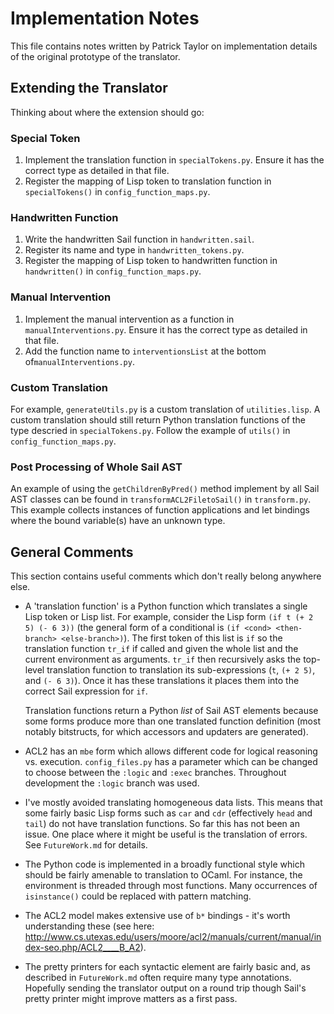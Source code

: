 # Implementation Notes

This file contains notes written by Patrick Taylor on implementation details of the original prototype of the translator.

## Extending the Translator

Thinking about where the extension should go:

### Special Token

1. Implement the translation function in `specialTokens.py`.  Ensure it has the correct type as detailed in that file.
2. Register the mapping of Lisp token to translation function in `specialTokens()` in `config_function_maps.py`.

### Handwritten Function

1. Write the handwritten Sail function in `handwritten.sail`.
2. Register its name and type in `handwritten_tokens.py`.
3. Register the mapping of Lisp token to handwritten function in `handwritten()` in `config_function_maps.py`.

### Manual Intervention

1. Implement the manual intervention as a function in `manualInterventions.py`.  Ensure it has the correct type as detailed in that file.
2. Add the function name to `interventionsList` at the bottom of`manualInterventions.py`.

### Custom Translation

For example, `generateUtils.py` is a custom translation of `utilities.lisp`.  A custom translation should still return Python translation functions of the type descried in `specialTokens.py`.  Follow the example of `utils()` in `config_function_maps.py`.

### Post Processing of Whole Sail AST

An example of using the `getChildrenByPred()` method implement by all Sail AST classes can be found in `transformACL2FiletoSail()` in `transform.py`.   This example collects instances of function applications and let bindings where the bound variable(s) have an unknown type.

## General Comments

This section contains useful comments which don't really belong anywhere else.

* A 'translation function' is a Python function which translates a single Lisp token or Lisp list.  For example, consider the Lisp form `(if t (+ 2 5) (- 6 3))` (the general form of a conditional is `(if <cond> <then-branch> <else-branch>)`).  The first token of this list is `if` so the translation function `tr_if` if called and given the whole list and the current environment as arguments.  `tr_if` then recursively asks the top-level translation function to translation its sub-expressions (`t`, `(+ 2 5)`, and `(- 6 3)`).  Once it has these translations it places them into the correct Sail expression for `if`.

  Translation functions return a Python *list* of Sail AST elements because some forms produce more than one translated function definition (most notably bitstructs, for which accessors and updaters are generated).

* ACL2 has an `mbe` form which allows different code for logical reasoning vs. execution.  `config_files.py` has a parameter which can be changed to choose between the `:logic` and `:exec` branches.  Throughout development the `:logic` branch was used.

* I've mostly avoided translating homogeneous data lists.  This means that some fairly basic Lisp forms such as `car` and `cdr` (effectively `head` and `tail`) do not have translation functions.  So far this has not been an issue.  One place where it might be useful is the translation of errors.  See `FutureWork.md` for details.

* The Python code is implemented in a broadly functional style which should be fairly amenable to translation to OCaml.  For instance, the environment is threaded through most functions.  Many occurrences of `isinstance()` could be replaced with pattern matching.

* The ACL2 model makes extensive use of `b*` bindings - it's worth understanding these (see here: http://www.cs.utexas.edu/users/moore/acl2/manuals/current/manual/index-seo.php/ACL2____B_A2).

* The pretty printers for each syntactic element are fairly basic and, as described in `FutureWork.md` often require many type annotations.  Hopefully sending the translator output on a round trip though Sail's pretty printer might improve matters as a first pass.
